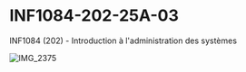 # INF1084-202-25A-03
INF1084 (202) - Introduction à l'administration des systèmes
 
![IMG_2375](https://github.com/user-attachments/assets/a647b028-e555-4f81-908c-7c323312727d)
